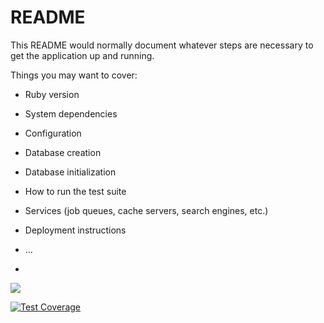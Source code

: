 # README

This README would normally document whatever steps are necessary to get the
application up and running.

Things you may want to cover:

* Ruby version

* System dependencies

* Configuration

* Database creation

* Database initialization

* How to run the test suite

* Services (job queues, cache servers, search engines, etc.)

* Deployment instructions

* ...
* 


<a href="https://codeclimate.com/github/oscaresende/mata62"><img src="https://codeclimate.com/github/oscaresende/mata62/badges/gpa.svg" /></a>

[![Test Coverage](https://codeclimate.com/github/oscaresende/mata62/badges/coverage.svg)](https://codeclimate.com/github/oscaresende/mata62/coverage)
